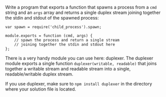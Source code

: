 Write a program that exports a function that spawns a process from a `cmd`
string and an `args` array and returns a single duplex stream joining together
the stdin and stdout of the spawned process:

    var spawn = require('child_process').spawn;
    
    module.exports = function (cmd, args) {
        // spawn the process and return a single stream
        // joining together the stdin and stdout here
    };

There is a very handy module you can use here: duplexer. The duplexer module
exports a single function `duplexer(writable, readable)` that joins together a
writable stream and readable stream into a single, readable/writable duplex
stream.

If you use duplexer, make sure to `npm install duplexer` in the directory where
your solution file is located.